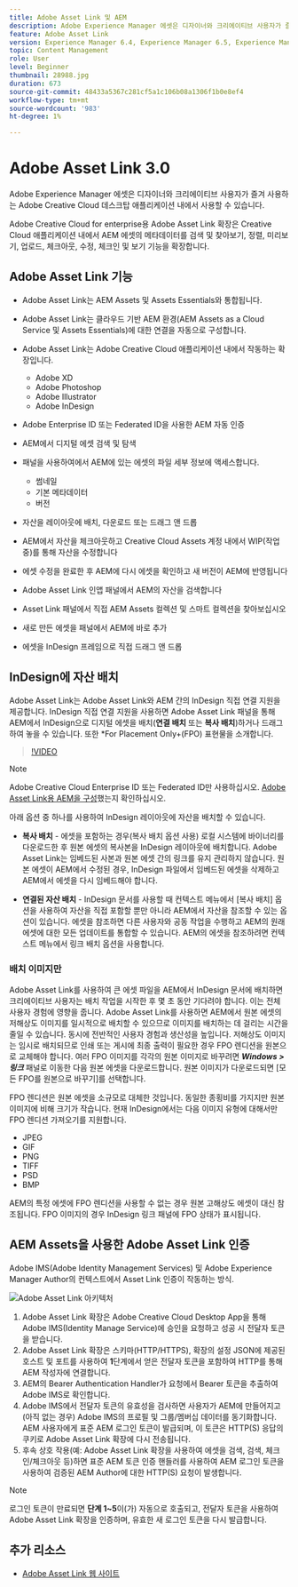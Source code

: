 ```yaml
---
title: Adobe Asset Link 및 AEM
description: Adobe Experience Manager 에셋은 디자이너와 크리에이티브 사용자가 즐겨 사용하는 Adobe Creative Cloud 데스크탑 애플리케이션 내에서 사용할 수 있습니다. Adobe Creative Cloud for enterprise용 Adobe Asset Link 확장은 Adobe XD, Photoshop, InDesign 및 Illustrator과 같은 Creative Cloud 도구 내에서 AEM 에셋의 메타데이터를 검색 및 찾아보기, 정렬, 미리보기, 업로드, 체크아웃, 수정, 체크인 및 보기 기능을 확장합니다.
feature: Adobe Asset Link
version: Experience Manager 6.4, Experience Manager 6.5, Experience Manager as a Cloud Service
topic: Content Management
role: User
level: Beginner
thumbnail: 28988.jpg
duration: 673
source-git-commit: 48433a5367c281cf5a1c106b08a1306f1b0e8ef4
workflow-type: tm+mt
source-wordcount: '983'
ht-degree: 1%

---
```



# Adobe Asset Link 3.0

Adobe Experience Manager 에셋은 디자이너와 크리에이티브 사용자가 즐겨 사용하는 Adobe Creative Cloud 데스크탑 애플리케이션 내에서 사용할 수 있습니다.

Adobe Creative Cloud for enterprise용 Adobe Asset Link 확장은 Creative Cloud 애플리케이션 내에서 AEM 에셋의 메타데이터를 검색 및 찾아보기, 정렬, 미리보기, 업로드, 체크아웃, 수정, 체크인 및 보기 기능을 확장합니다.

## Adobe Asset Link 기능

+ Adobe Asset Link는 AEM Assets 및 Assets Essentials와 통합됩니다.
+ Adobe Asset Link는 클라우드 기반 AEM 환경(AEM Assets as a Cloud Service 및 Assets Essentials)에 대한 연결을 자동으로 구성합니다.
+ Adobe Asset Link는 Adobe Creative Cloud 애플리케이션 내에서 작동하는 확장입니다.

   + Adobe XD
   + Adobe Photoshop
   + Adobe Illustrator
   + Adobe InDesign

+ Adobe Enterprise ID 또는 Federated ID을 사용한 AEM 자동 인증
+ AEM에서 디지털 에셋 검색 및 탐색
+ 패널을 사용하여에서 AEM에 있는 에셋의 파일 세부 정보에 액세스합니다.
   + 썸네일
   + 기본 메타데이터
   + 버전
+ 자산을 레이아웃에 배치, 다운로드 또는 드래그 앤 드롭
+ AEM에서 자산을 체크아웃하고 Creative Cloud Assets 계정 내에서 WIP(작업 중)를 통해 자산을 수정합니다
+ 에셋 수정을 완료한 후 AEM에 다시 에셋을 확인하고 새 버전이 AEM에 반영됩니다
+ Adobe Asset Link 인앱 패널에서 AEM의 자산을 검색합니다
+ Asset Link 패널에서 직접 AEM Assets 컬렉션 및 스마트 컬렉션을 찾아보십시오
+ 새로 만든 에셋을 패널에서 AEM에 바로 추가
+ 에셋을 InDesign 프레임으로 직접 드래그 앤 드롭

## InDesign에 자산 배치

Adobe Asset Link는 Adobe Asset Link와 AEM 간의 InDesign 직접 연결 지원을 제공합니다. InDesign 직접 연결 지원을 사용하면 Adobe Asset Link 패널을 통해 AEM에서 InDesign으로 디지털 에셋을 배치(__연결 배치__ 또는 __복사 배치__)하거나 드래그하여 놓을 수 있습니다. 또한 *For Placement Only+(FPO) 표현물을 소개합니다.

>[!VIDEO](https://video.tv.adobe.com/v/28988?quality=12&learn=on)

>[!NOTE]
>
>Adobe Creative Cloud Enterprise ID 또는 Federated ID만 사용하십시오. [Adobe Asset Link용 AEM을 구성](https://helpx.adobe.com/enterprise/admin-guide.html/enterprise/using/adobe-asset-link.ug.html)했는지 확인하십시오.

아래 옵션 중 하나를 사용하여 InDesign 레이아웃에 자산을 배치할 수 있습니다.

+ **복사 배치** - 에셋을 포함하는 경우(복사 배치 옵션 사용) 로컬 시스템에 바이너리를 다운로드한 후 원본 에셋의 복사본을 InDesign 레이아웃에 배치합니다. Adobe Asset Link는 임베드된 사본과 원본 에셋 간의 링크를 유지 관리하지 않습니다. 원본 에셋이 AEM에서 수정된 경우, InDesign 파일에서 임베드된 에셋을 삭제하고 AEM에서 에셋을 다시 임베드해야 합니다.

+ **연결된 자산 배치** - InDesign 문서를 사용할 때 컨텍스트 메뉴에서 [복사 배치] 옵션을 사용하여 자산을 직접 포함할 뿐만 아니라 AEM에서 자산을 참조할 수 있는 옵션이 있습니다. 에셋을 참조하면 다른 사용자와 공동 작업을 수행하고 AEM의 원래 에셋에 대한 모든 업데이트를 통합할 수 있습니다. AEM의 에셋을 참조하려면 컨텍스트 메뉴에서 링크 배치 옵션을 사용합니다.

### 배치 이미지만

Adobe Asset Link를 사용하여 큰 에셋 파일을 AEM에서 InDesign 문서에 배치하면 크리에이티브 사용자는 배치 작업을 시작한 후 몇 초 동안 기다려야 합니다. 이는 전체 사용자 경험에 영향을 줍니다. Adobe Asset Link를 사용하면 AEM에서 원본 에셋의 저해상도 이미지를 일시적으로 배치할 수 있으므로 이미지를 배치하는 데 걸리는 시간을 줄일 수 있습니다. 동시에 전반적인 사용자 경험과 생산성을 높입니다. 저해상도 이미지는 임시로 배치되므로 인쇄 또는 게시에 최종 출력이 필요한 경우 FPO 렌디션을 원본으로 교체해야 합니다. 여러 FPO 이미지를 각각의 원본 이미지로 바꾸려면 **_Windows > 링크_** 패널로 이동한 다음 원본 에셋을 다운로드합니다. 원본 이미지가 다운로드되면 [모든 FPO를 원본으로 바꾸기]를 선택합니다.

FPO 렌디션은 원본 에셋을 소규모로 대체한 것입니다. 동일한 종횡비를 가지지만 원본 이미지에 비해 크기가 작습니다. 현재 InDesign에서는 다음 이미지 유형에 대해서만 FPO 렌디션 가져오기를 지원합니다.

+ JPEG
+ GIF
+ PNG
+ TIFF
+ PSD
+ BMP

AEM의 특정 에셋에 FPO 렌디션을 사용할 수 없는 경우 원본 고해상도 에셋이 대신 참조됩니다. FPO 이미지의 경우 InDesign 링크 패널에 FPO 상태가 표시됩니다.

## AEM Assets을 사용한 Adobe Asset Link 인증

Adobe IMS(Adobe Identity Management Services) 및 Adobe Experience Manager Author의 컨텍스트에서 Asset Link 인증이 작동하는 방식.

![Adobe Asset Link 아키텍처](assets/adobe-asset-link-article-understand.png)

1. Adobe Asset Link 확장은 Adobe Creative Cloud Desktop App을 통해 Adobe IMS(Identity Manage Service)에 승인을 요청하고 성공 시 전달자 토큰을 받습니다.
1. Adobe Asset Link 확장은 스키마(HTTP/HTTPS), 확장의 설정 JSON에 제공된 호스트 및 포트를 사용하여 **1**&#x200B;단계에서 얻은 전달자 토큰을 포함하여 HTTP를 통해 AEM 작성자에 연결합니다.
1. AEM의 Bearer Authentication Handler가 요청에서 Bearer 토큰을 추출하여 Adobe IMS로 확인합니다.
1. Adobe IMS에서 전달자 토큰의 유효성을 검사하면 사용자가 AEM에 만들어지고(아직 없는 경우) Adobe IMS의 프로필 및 그룹/멤버십 데이터를 동기화합니다. AEM 사용자에게 표준 AEM 로그인 토큰이 발급되며, 이 토큰은 HTTP(S) 응답의 쿠키로 Adobe Asset Link 확장에 다시 전송됩니다.
1. 후속 상호 작용(예: Adobe Asset Link 확장을 사용하여 에셋을 검색, 검색, 체크인/체크아웃 등)하면 표준 AEM 토큰 인증 핸들러를 사용하여 AEM 로그인 토큰을 사용하여 검증된 AEM Author에 대한 HTTP(S) 요청이 발생합니다.

>[!NOTE]
>
>로그인 토큰이 만료되면 **단계 1~5**&#x200B;이(가) 자동으로 호출되고, 전달자 토큰을 사용하여 Adobe Asset Link 확장을 인증하며, 유효한 새 로그인 토큰을 다시 발급합니다.

## 추가 리소스

+ [Adobe Asset Link 웹 사이트](https://www.adobe.com/kr/creativecloud/business/enterprise/adobe-asset-link.html)

